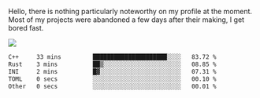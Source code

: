 Hello, there is nothing particularly noteworthy on my profile at the moment.
Most of my projects were abandoned a few days after their making, I get bored fast.

![](http://github-profile-summary-cards.vercel.app/api/cards/profile-details?username=devgksx&theme=github_dark)

<!--START_SECTION:waka-->

```txt
C++     33 mins         █████████████████████░░░░   83.72 %
Rust    3 mins          ██▒░░░░░░░░░░░░░░░░░░░░░░   08.85 %
INI     2 mins          █▓░░░░░░░░░░░░░░░░░░░░░░░   07.31 %
TOML    0 secs          ░░░░░░░░░░░░░░░░░░░░░░░░░   00.10 %
Other   0 secs          ░░░░░░░░░░░░░░░░░░░░░░░░░   00.01 %
```

<!--END_SECTION:waka-->
